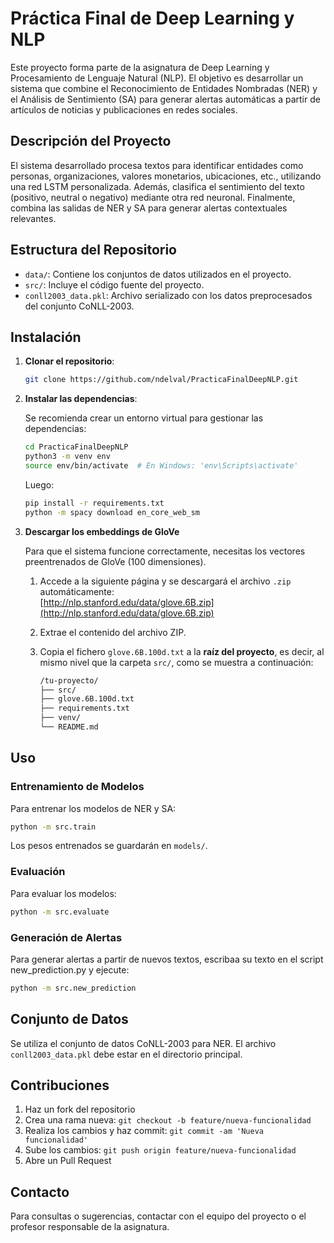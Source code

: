 # Práctica Final de Deep Learning y NLP

Este proyecto forma parte de la asignatura de Deep Learning y Procesamiento de Lenguaje Natural (NLP). El objetivo es desarrollar un sistema que combine el Reconocimiento de Entidades Nombradas (NER) y el Análisis de Sentimiento (SA) para generar alertas automáticas a partir de artículos de noticias y publicaciones en redes sociales.

## Descripción del Proyecto

El sistema desarrollado procesa textos para identificar entidades como personas, organizaciones, valores monetarios, ubicaciones, etc., utilizando una red LSTM personalizada. Además, clasifica el sentimiento del texto (positivo, neutral o negativo) mediante otra red neuronal. Finalmente, combina las salidas de NER y SA para generar alertas contextuales relevantes.

## Estructura del Repositorio

- `data/`: Contiene los conjuntos de datos utilizados en el proyecto.
- `src/`: Incluye el código fuente del proyecto.
- `conll2003_data.pkl`: Archivo serializado con los datos preprocesados del conjunto CoNLL-2003.

## Instalación

1. **Clonar el repositorio**:

   ```bash
   git clone https://github.com/ndelval/PracticaFinalDeepNLP.git
   ```

2. **Instalar las dependencias**:

   Se recomienda crear un entorno virtual para gestionar las dependencias:

   ```bash
   cd PracticaFinalDeepNLP
   python3 -m venv env
   source env/bin/activate  # En Windows: 'env\Scripts\activate'
   ```

   Luego:

   ```bash
   pip install -r requirements.txt
   python -m spacy download en_core_web_sm
   ```
3. **Descargar los embeddings de GloVe**

   Para que el sistema funcione correctamente, necesitas los vectores preentrenados de GloVe (100 dimensiones).

   1. Accede a la siguiente página y se descargará el archivo `.zip` automáticamente:  
      [http://nlp.stanford.edu/data/glove.6B.zip](http://nlp.stanford.edu/data/glove.6B.zip)
   
   2. Extrae el contenido del archivo ZIP.
   
   3. Copia el fichero `glove.6B.100d.txt` a la **raíz del proyecto**, es decir, al mismo nivel que la carpeta `src/`, como se muestra a continuación:
      ```bash
      /tu-proyecto/
      ├── src/
      ├── glove.6B.100d.txt
      ├── requirements.txt
      ├── venv/
      └── README.md


## Uso

### Entrenamiento de Modelos

Para entrenar los modelos de NER y SA:

```bash
python -m src.train
```

Los pesos entrenados se guardarán en `models/`.

### Evaluación

Para evaluar los modelos:

```bash
python -m src.evaluate
```

### Generación de Alertas

Para generar alertas a partir de nuevos textos,
escribaa su texto en el script new_prediction.py y ejecute:

```bash
python -m src.new_prediction
```

## Conjunto de Datos

Se utiliza el conjunto de datos CoNLL-2003 para NER. El archivo `conll2003_data.pkl` debe estar en el directorio principal.

## Contribuciones

1. Haz un fork del repositorio
2. Crea una rama nueva: `git checkout -b feature/nueva-funcionalidad`
3. Realiza los cambios y haz commit: `git commit -am 'Nueva funcionalidad'`
4. Sube los cambios: `git push origin feature/nueva-funcionalidad`
5. Abre un Pull Request

## Contacto

Para consultas o sugerencias, contactar con el equipo del proyecto o el profesor responsable de la asignatura.
